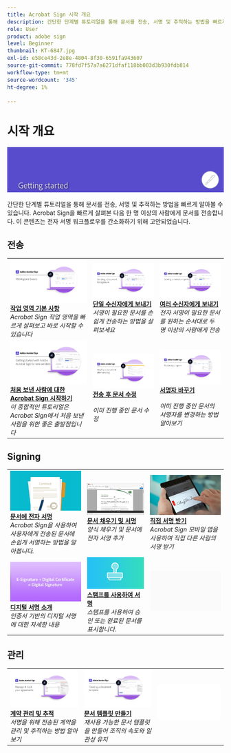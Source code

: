 ```yaml
---
title: Acrobat Sign 시작 개요
description: 간단한 단계별 튜토리얼을 통해 문서를 전송, 서명 및 추적하는 방법을 빠르게 알아볼 수 있습니다
role: User
product: adobe sign
level: Beginner
thumbnail: KT-6847.jpg
exl-id: e58ce43d-2e8e-4804-8f30-6591fa943607
source-git-commit: 778fd7f57a7a6271dfaf118bb003d3b930fdb814
workflow-type: tm+mt
source-wordcount: '345'
ht-degree: 1%

---
```


# 시작 개요

![Sign 시작 이미지](../assets/Hero-GettingStarted.png)

간단한 단계별 튜토리얼을 통해 문서를 전송, 서명 및 추적하는 방법을 빠르게 알아볼 수 있습니다. Acrobat Sign을 빠르게 살펴본 다음 한 명 이상의 사람에게 문서를 전송합니다. 이 콘텐츠는 전자 서명 워크플로우를 간소화하기 위해 고안되었습니다.

## 전송

<table style="table-layout:fixed">
<tr>
 <td>
    <a href="quick-tour.md">
      <img alt="작업 영역 기본 사항" src="../assets/workspace_1280.png" />
    </a>
    <div>
    <a href="quick-tour.md"><strong>작업 영역 기본 사항</strong></a>
    </div>
    <em>Acrobat Sign 작업 영역을 빠르게 살펴보고 바로 시작할 수 있습니다</em>
    <br>
  </td>
  <td>
    <a href="send-to-single-recipient.md">
      <img alt="단일 수신자에게 보내기" src="../assets/Send-to-single-recipient.png" />
    </a>
    <div>
    <a href="send-to-single-recipient.md"><strong>단일 수신자에게 보내기</strong></a>
    </div>
    <em>서명이 필요한 문서를 손쉽게 전송하는 방법을 살펴보세요</em>
    <br>
  </td>
  <td>
    <a href="send-to-multiple-recipients.md">
      <img alt="여러 수신자에게 보내기" src="../assets/Sending-to-multiple-recipients.png" />
    </a>
    <div>
    <a href="send-to-multiple-recipients.md"><strong>여러 수신자에게 보내기</strong></a>
    </div>
    <em>전자 서명이 필요한 문서를 원하는 순서대로 두 명 이상의 사람에게 전송</em>
    <br>
  </td>
</tr>
<tr>
  <td>
    <a href="new-sender.md">
      <img alt="처음 보낸 사람에 대한 Acrobat Sign 시작하기" src="../assets/gettingstartednew.png" />
    </a>
    <div>
    <a href="new-sender.md"><strong>처음 보낸 사람에 대한 Acrobat Sign 시작하기</strong></a>
    </div>
    <em>이 종합적인 튜토리얼은 Acrobat Sign에서 처음 보낸 사람을 위한 좋은 출발점입니다</em>
    <br>
  </td>
 <td>
    <a href="modify-in-flight.md">
      <img alt="전송 후 문서 수정" src="../assets/Modifying-sending.png" />
    </a>
    <div>
    <a href="modify-in-flight.md"><strong>전송 후 문서 수정</strong></a>
    </div>
    <br>
    <em>이미 진행 중인 문서 수정</em>
  </td>
 <td>
    <a href="replace-signer.md">
      <img alt="서명자 바꾸기" src="../assets/replace-signer.png" />
    </a>
    <div>
    <a href="replace-signer.md"><strong>서명자 바꾸기</strong></a>
    </div>
    <br>
    <em>이미 진행 중인 문서의 서명자를 변경하는 방법 알아보기</em>
  </td>
</tr>
</table>

## Signing

<table style="table-layout:fixed">
<tr>
  <td>
    <a href="electronically-sign-a-document.md">
      <img alt="문서에 전자 서명" src="../assets/Electronically-sign.png" />
    </a>
    <div>
    <a href="electronically-sign-a-document.md"><strong>문서에 전자 서명</strong></a>
    </div>
    <em>Acrobat Sign을 사용하여 사용자에게 전송된 문서에 손쉽게 서명하는 방법을 알아봅니다.</em>
    <br>
  </td>
  <td>
    <a href="fill-and-sign.md">
      <img alt="문서 채우기 및 서명" src="../assets/FillandSign.png" />
    </a>
    <div>
    <a href="fill-and-sign.md"><strong>문서 채우기 및 서명</strong></a>
    </div>
    <em>양식 채우기 및 문서에 전자 서명 추가</em>
    <br>
  </td>
  <td>
    <a href="sign-in-person.md">
      <img alt="직접 서명 받기" src="../assets/In-person.png" />
    </a>
    <div>
    <a href="sign-in-person.md"><strong>직접 서명 받기</strong></a>
    </div>
    <em>Acrobat Sign 모바일 앱을 사용하여 직접 다른 사람의 서명 받기</em>
    <br>
  </td>
</tr>
<tr>
  <td>
    <a href="sign-with-a-digital-signature.md">
      <img alt="디지털 서명 소개" src="../assets/Whatisdigsig_1280.jpg" />
    </a>
    <div>
    <a href="sign-with-a-digital-signature.md"><strong>디지털 서명 소개</strong></a>
    </div>
    <em>인증서 기반의 디지털 서명에 대한 자세한 내용</em>
    <br>
  </td>
  <td>
    <a href="sign-with-a-stamp.md">
      <img alt="스탬프를 사용하여 서명" src="../assets/Stamp.png" />
    </a>
    <div>
    <a href="sign-with-a-stamp.md"><strong>스탬프를 사용하여 서명</strong></a>
    </div>
    <em>스탬프를 사용하여 승인 또는 완료된 문서를 표시합니다.</em>
     <br>
  </td> 
  <td>
    <img alt="스페이서" src="../assets/Grayspacer.png" />
    <div>
    <br>
  </td>
</tr>  
</table>

## 관리

<table style="table-layout:fixed">
<tr>
  <td>
    <a href="manage-and-track.md">
      <img alt="계약 관리 및 추적" src="../assets/Manage_1280.png" />
    </a>
    <div>
    <a href="manage-and-track.md"><strong>계약 관리 및 추적</strong></a>
    </div>
    <em>서명을 위해 전송된 계약을 관리 및 추적하는 방법 알아보기</em>
    <br>
  </td>
  <td>
    <a href="../sign-advanced-users/create-a-template.md">
      <img alt="문서 템플릿 만들기" src="../assets/Template.png" />
    </a>
    <div>
    <a href="../sign-advanced-users/create-a-template.md"><strong>문서 템플릿 만들기</strong></a>
    </div>
    <em>재사용 가능한 문서 템플릿을 만들어 조직의 속도와 일관성 유지</em>
    <br>
  </td>
  <td>
    <img alt="스페이서" src="../assets/Whitespacer.png" />
    <div>
    <br>
  </td>
</tr>
</table>
